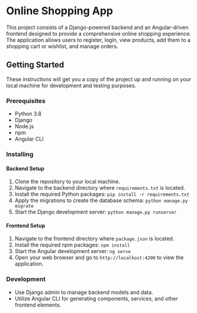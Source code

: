 # Online Shopping App

This project consists of a Django-powered backend and an Angular-driven frontend designed to provide a comprehensive online shopping experience. The application allows users to register, login, view products, add them to a shopping cart or wishlist, and manage orders.

## Getting Started

These instructions will get you a copy of the project up and running on your local machine for development and testing purposes.

### Prerequisites

- Python 3.8
- Django
- Node.js
- npm 
- Angular CLI

### Installing

#### Backend Setup

1. Clone the repository to your local machine.
2. Navigate to the backend directory where `requirements.txt` is located.
3. Install the required Python packages:
```pip install -r requirements.txt```
4. Apply the migrations to create the database schema:
```python manage.py migrate```
5. Start the Django development server:
```python manage.py runserver```



#### Frontend Setup

1. Navigate to the frontend directory where `package.json` is located.
2. Install the required npm packages:
```npm install```
3. Start the Angular development server:
```ng serve```
4. Open your web browser and go to `http://localhost:4200` to view the application.

### Development

- Use Django admin to manage backend models and data.
- Utilize Angular CLI for generating components, services, and other frontend elements.

